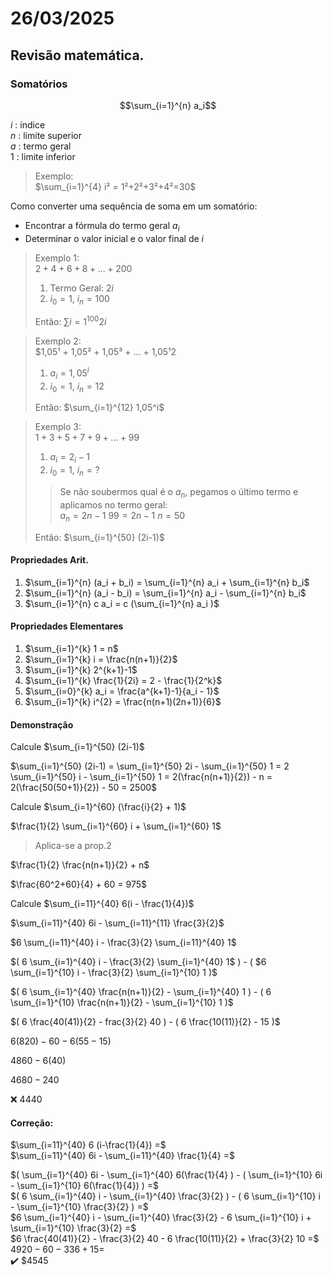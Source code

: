 # 26/03/2025

## Revisão matemática.

### Somatórios

$$\sum_{i=1}^{n} a_i$$

$i$ : índice  
$n$ : limite superior  
$a$ : termo geral  
$1$ : limite inferior  

>Exemplo:  
>$\sum_{i=1}^{4} i² = 1²+2²+3²+4²=30$

Como converter uma sequência de soma em um somatório:  
- Encontrar a fórmula do termo geral $a_i$
- Determinar o valor inicial e o valor final de $i$

> Exemplo 1:  
> $2 + 4 + 6 + 8 + ... + 200$  
>
> 1. Termo Geral: $2i$  
> 2. $i_0 = 1$, $i_n = 100$
> 
> Então:  $\sum{i=1}^{100} 2i$  

> Exemplo 2:  
> $1,05¹ + 1,05² + 1,05³ + ... + 1,05¹2  
>
> 1. $a_i = 1,05^i$  
> 2. $i_0 = 1$, $i_n = 12$  
> 
> Então: $\sum_{i=1}^{12} 1,05^i$  

> Exemplo 3:  
> $1 + 3 + 5 + 7 + 9 + ... + 99$  
>
> 1. $a_i = 2_i - 1$  
> 2. $i_0 = 1$, $i_n = ?$
>
>> Se não soubermos qual é o $a_n$, pegamos o último termo e aplicamos no termo geral:  
>> $a_n = 2n - 1$
>> $99 = 2n - 1$
>> $n = 50$
> 
> Então: $\sum_{i=1}^{50} (2i-1)$

#### Propriedades Arit.
1. $\sum_{i=1}^{n} (a_i + b_i) = \sum_{i=1}^{n} a_i + \sum_{i=1}^{n} b_i$  
2. $\sum_{i=1}^{n} (a_i - b_i) = \sum_{i=1}^{n} a_i - \sum_{i=1}^{n} b_i$
3. $\sum_{i=1}^{n} c a_i = c (\sum_{i=1}^{n} a_i )$

#### Propriedades Elementares

1. $\sum_{i=1}^{k} 1 = n$  
2. $\sum_{i=1}^{k} i = \frac{n(n+1)}{2}$  
3. $\sum_{i=1}^{k} 2^{k+1}-1$  
4. $\sum_{i=1}^{k} \frac{1}{2i} = 2 - \frac{1}{2^k}$  
5. $\sum_{i=0}^{k} a_i = \frac{a^{k+1}-1}{a_i - 1}$  
6. $\sum_{i=1}^{k} i^{2} = \frac{n(n+1)(2n+1)}{6}$  

#### Demonstração

Calcule $\sum_{i=1}^{50} (2i-1)$  

$\sum_{i=1}^{50} (2i-1) = \sum_{i=1}^{50} 2i - \sum_{i=1}^{50} 1 = 2 \sum_{i=1}^{50} i - \sum_{i=1}^{50} 1 = 2(\frac{n(n+1)}{2}) - n = 2(\frac{50(50+1)}{2}) - 50 = 2500$  

Calcule $\sum_{i=1}^{60} (\frac{i}{2} + 1)$  

$\frac{1}{2} \sum_{i=1}^{60} i + \sum_{i=1}^{60} 1$  

> Aplica-se a prop.2  

$\frac{1}{2} \frac{n(n+1)}{2} + n$  

$\frac{60^2+60}{4} + 60 = 975$  

Calcule $\sum_{i=11}^{40} 6(i - \frac{1}{4})$  

$\sum_{i=11}^{40} 6i - \sum_{i=11}^{11} \frac{3}{2}$  

$6 \sum_{i=11}^{40} i - \frac{3}{2} \sum_{i=11}^{40} 1$  

$( 6 \sum_{i=1}^{40} i - \frac{3}{2} \sum_{i=1}^{40} 1$ ) - ( $6 \sum_{i=1}^{10} i - \frac{3}{2} \sum_{i=1}^{10} 1 )$  

$( 6 \sum_{i=1}^{40} \frac{n(n+1)}{2} - \sum_{i=1}^{40} 1 ) - ( 6 \sum_{i=1}^{10} \frac{n(n+1)}{2} - \sum_{i=1}^{10} 1 )$  

$( 6 \frac{40(41)}{2} - frac\{3}{2} 40 ) - ( 6 \frac{10(11)}{2} - 15 )$  

$6 ( 820) - 60  - 6 (55 - 15 )$  

$4860 - 6 (40)$  

$4680 - 240$

:x: $4440$

#### Correção:

$\sum_{i=11}^{40} 6 (i-\frac{1}{4}) =$  
$\sum_{i=11}^{40} 6i - \sum_{i=11}^{40} \frac{1}{4} =$  
<!-- $6 \sum_{i=11}^{40} i - 6 \sum_{i=11}^{40} \frac{1}{4} =$   -->
$( \sum_{i=1}^{40} 6i - \sum_{i=1}^{40} 6(\frac{1}{4} ) - ( \sum_{i=1}^{10} 6i - \sum_{i=1}^{10} 6(\frac{1}{4}) ) =$  
$( 6 \sum_{i=1}^{40} i - \sum_{i=1}^{40} \frac{3}{2} ) - ( 6 \sum_{i=1}^{10} i - \sum_{i=1}^{10} \frac{3}{2} ) =$  
$6 \sum_{i=1}^{40} i - \sum_{i=1}^{40} \frac{3}{2} - 6 \sum_{i=1}^{10} i + \sum_{i=1}^{10} \frac{3}{2} =$  
$6 \frac{40(41)}{2} - \frac{3}{2} 40 - 6 \frac{10(11)}{2} + \frac{3}{2} 10 =$  
$4920 - 60 - 336 + 15 =$  
:heavy_check_mark: $4545

